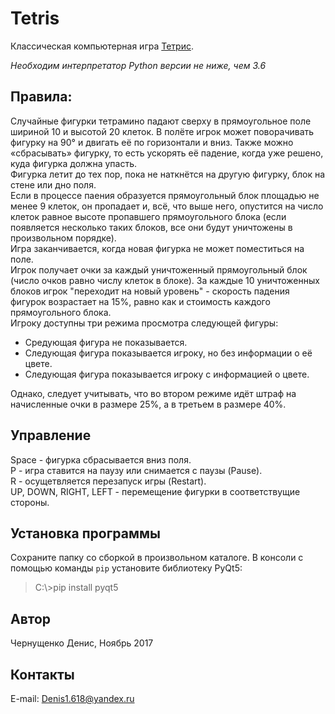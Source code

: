 # Tetris
Классическая компьютерная игра [Тетрис](https://ru.wikipedia.org/wiki/%D0%A2%D0%B5%D1%82%D1%80%D0%B8%D1%81).

*Необходим интерпретатор Python версии не ниже, чем 3.6*
## Правила:
Случайные фигурки тетрамино падают сверху в прямоугольное поле шириной 10 и высотой 20 клеток. В полёте игрок может поворачивать фигурку на 90° и двигать её по горизонтали и вниз. Также можно «сбрасывать» фигурку, то есть ускорять её падение, когда уже решено, куда фигурка должна упасть.<br />
Фигурка летит до тех пор, пока не наткнётся на другую фигурку, блок на стене или дно поля.<br />
Если в процессе паения образуется прямоугольный блок площадью не менее 9 клеток, он пропадает и, всё, что выше него, опустится на число клеток равное высоте пропавшего прямоугольного блока (если появляется несколько таких блоков, все они будут уничтожены в произвольном порядке).<br />
Игра заканчивается, когда новая фигурка не может поместиться на поле.<br />
Игрок получает очки за каждый уничтоженный прямоугольный блок (число очков равно числу клеток в блоке).
За каждые 10 уничтоженных блоков игрок "переходит на новый уровень" - скорость падения фигурок возрастает на 15%, равно как и стоимость каждого прямоугольного блока.<br />
Игроку доступны три режима просмотра следующей фигуры:
* Средующая фигура не показывается.
* Следующая фигура показывается игроку, но без информации о её цвете.
* Следующая фигура показывается игроку с информацией о цвете.

Однако, следует учитывать, что во втором режиме идёт штраф на начисленные очки в размере 25%, а в третьем в размере 40%.
## Управление
Space - фигурка сбрасывается вниз поля.<br />
P - игра ставится на паузу или снимается с паузы (Pause).<br />
R - осущетвляется перезапуск игры (Restart).<br />
UP, DOWN, RIGHT, LEFT - перемещение фигурки в соответствущие стороны.
## Установка программы
Сохраните папку со сборкой в произвольном каталоге.
В консоли с помощью команды `pip` установите библиотеку PyQt5:
> C:\\>pip install pyqt5

## Автор
Чернущенко Денис, Ноябрь 2017
## Контакты
E-mail: Denis1.618@yandex.ru